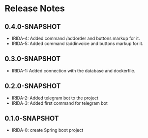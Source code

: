 # Release Notes

## 0.4.0-SNAPSHOT

*   IRIDA-4: Added command /addorder and buttons markup for it.
*   IRIDA-5: Added command /addinvoice and buttons markup for it.

## 0.3.0-SNAPSHOT

*   IRIDA-1: Added connection with the database and dockerfile.

## 0.2.0-SNAPSHOT

*   IRIDA-2: Added telegram bot to the project
*   IRIDA-3: Added first command for telegram bot

## 0.1.0-SNAPSHOT

*   IRIDA-0: create Spring boot project
